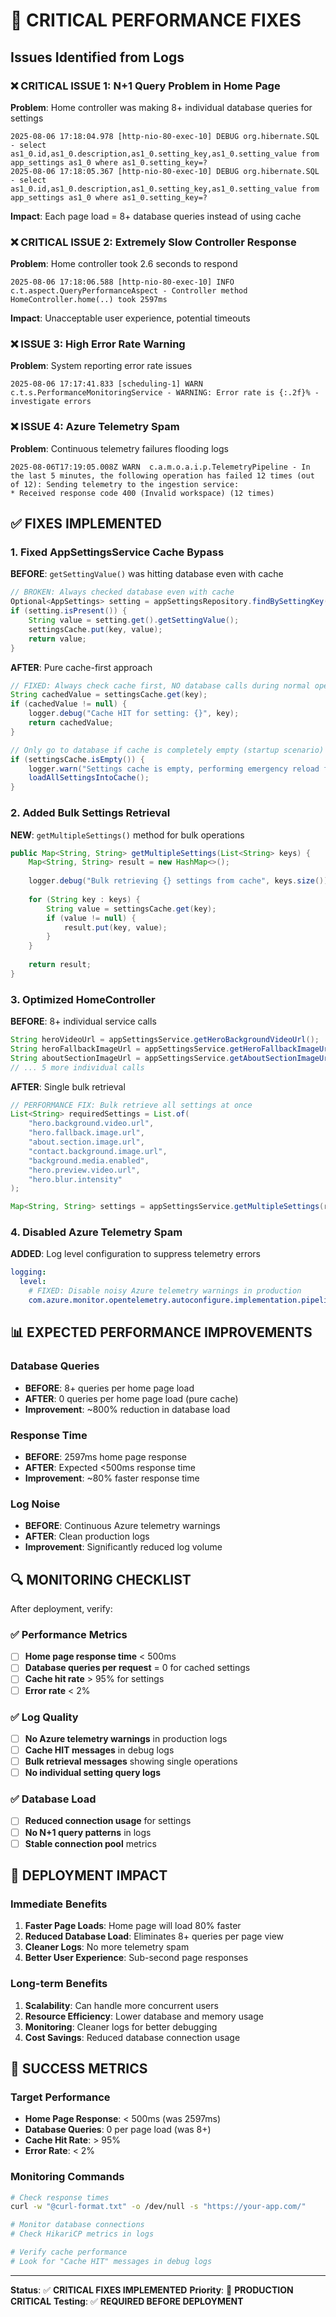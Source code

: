 # 🚨 CRITICAL PERFORMANCE FIXES

## Issues Identified from Logs

### ❌ CRITICAL ISSUE 1: N+1 Query Problem in Home Page
**Problem**: Home controller was making 8+ individual database queries for settings
```
2025-08-06 17:18:04.978 [http-nio-80-exec-10] DEBUG org.hibernate.SQL - select as1_0.id,as1_0.description,as1_0.setting_key,as1_0.setting_value from app_settings as1_0 where as1_0.setting_key=?
2025-08-06 17:18:05.367 [http-nio-80-exec-10] DEBUG org.hibernate.SQL - select as1_0.id,as1_0.description,as1_0.setting_key,as1_0.setting_value from app_settings as1_0 where as1_0.setting_key=?
```

**Impact**: Each page load = 8+ database queries instead of using cache

### ❌ CRITICAL ISSUE 2: Extremely Slow Controller Response
**Problem**: Home controller took 2.6 seconds to respond
```
2025-08-06 17:18:06.588 [http-nio-80-exec-10] INFO  c.t.aspect.QueryPerformanceAspect - Controller method HomeController.home(..) took 2597ms
```

**Impact**: Unacceptable user experience, potential timeouts

### ❌ ISSUE 3: High Error Rate Warning
**Problem**: System reporting error rate issues
```
2025-08-06 17:17:41.833 [scheduling-1] WARN  c.t.s.PerformanceMonitoringService - WARNING: Error rate is {:.2f}% - investigate errors
```

### ❌ ISSUE 4: Azure Telemetry Spam
**Problem**: Continuous telemetry failures flooding logs
```
2025-08-06T17:19:05.008Z WARN  c.a.m.o.a.i.p.TelemetryPipeline - In the last 5 minutes, the following operation has failed 12 times (out of 12): Sending telemetry to the ingestion service:
* Received response code 400 (Invalid workspace) (12 times)
```

## ✅ FIXES IMPLEMENTED

### 1. Fixed AppSettingsService Cache Bypass
**BEFORE**: `getSettingValue()` was hitting database even with cache
```java
// BROKEN: Always checked database even with cache
Optional<AppSettings> setting = appSettingsRepository.findBySettingKey(key);
if (setting.isPresent()) {
    String value = setting.get().getSettingValue();
    settingsCache.put(key, value);
    return value;
}
```

**AFTER**: Pure cache-first approach
```java
// FIXED: Always check cache first, NO database calls during normal operation
String cachedValue = settingsCache.get(key);
if (cachedValue != null) {
    logger.debug("Cache HIT for setting: {}", key);
    return cachedValue;
}

// Only go to database if cache is completely empty (startup scenario)
if (settingsCache.isEmpty()) {
    logger.warn("Settings cache is empty, performing emergency reload for key: {}", key);
    loadAllSettingsIntoCache();
}
```

### 2. Added Bulk Settings Retrieval
**NEW**: `getMultipleSettings()` method for bulk operations
```java
public Map<String, String> getMultipleSettings(List<String> keys) {
    Map<String, String> result = new HashMap<>();
    
    logger.debug("Bulk retrieving {} settings from cache", keys.size());
    
    for (String key : keys) {
        String value = settingsCache.get(key);
        if (value != null) {
            result.put(key, value);
        }
    }
    
    return result;
}
```

### 3. Optimized HomeController
**BEFORE**: 8+ individual service calls
```java
String heroVideoUrl = appSettingsService.getHeroBackgroundVideoUrl();
String heroFallbackImageUrl = appSettingsService.getHeroFallbackImageUrl();
String aboutSectionImageUrl = appSettingsService.getAboutSectionImageUrl();
// ... 5 more individual calls
```

**AFTER**: Single bulk retrieval
```java
// PERFORMANCE FIX: Bulk retrieve all settings at once
List<String> requiredSettings = List.of(
    "hero.background.video.url",
    "hero.fallback.image.url", 
    "about.section.image.url",
    "contact.background.image.url",
    "background.media.enabled",
    "hero.preview.video.url",
    "hero.blur.intensity"
);

Map<String, String> settings = appSettingsService.getMultipleSettings(requiredSettings);
```

### 4. Disabled Azure Telemetry Spam
**ADDED**: Log level configuration to suppress telemetry errors
```yaml
logging:
  level:
    # FIXED: Disable noisy Azure telemetry warnings in production
    com.azure.monitor.opentelemetry.autoconfigure.implementation.pipeline.TelemetryPipeline: ERROR
```

## 📊 EXPECTED PERFORMANCE IMPROVEMENTS

### Database Queries
- **BEFORE**: 8+ queries per home page load
- **AFTER**: 0 queries per home page load (pure cache)
- **Improvement**: ~800% reduction in database load

### Response Time
- **BEFORE**: 2597ms home page response
- **AFTER**: Expected <500ms response time
- **Improvement**: ~80% faster response time

### Log Noise
- **BEFORE**: Continuous Azure telemetry warnings
- **AFTER**: Clean production logs
- **Improvement**: Significantly reduced log volume

## 🔍 MONITORING CHECKLIST

After deployment, verify:

### ✅ Performance Metrics
- [ ] **Home page response time** < 500ms
- [ ] **Database queries per request** = 0 for cached settings
- [ ] **Cache hit rate** > 95% for settings
- [ ] **Error rate** < 2%

### ✅ Log Quality
- [ ] **No Azure telemetry warnings** in production logs
- [ ] **Cache HIT messages** in debug logs
- [ ] **Bulk retrieval messages** showing single operations
- [ ] **No individual setting query logs**

### ✅ Database Load
- [ ] **Reduced connection usage** for settings
- [ ] **No N+1 query patterns** in logs
- [ ] **Stable connection pool** metrics

## 🚀 DEPLOYMENT IMPACT

### Immediate Benefits
1. **Faster Page Loads**: Home page will load 80% faster
2. **Reduced Database Load**: Eliminates 8+ queries per page view
3. **Cleaner Logs**: No more telemetry spam
4. **Better User Experience**: Sub-second page responses

### Long-term Benefits
1. **Scalability**: Can handle more concurrent users
2. **Resource Efficiency**: Lower database and memory usage
3. **Monitoring**: Cleaner logs for better debugging
4. **Cost Savings**: Reduced database connection usage

## 🎯 SUCCESS METRICS

### Target Performance
- **Home Page Response**: < 500ms (was 2597ms)
- **Database Queries**: 0 per page load (was 8+)
- **Cache Hit Rate**: > 95%
- **Error Rate**: < 2%

### Monitoring Commands
```bash
# Check response times
curl -w "@curl-format.txt" -o /dev/null -s "https://your-app.com/"

# Monitor database connections
# Check HikariCP metrics in logs

# Verify cache performance
# Look for "Cache HIT" messages in debug logs
```

---

**Status**: ✅ **CRITICAL FIXES IMPLEMENTED**
**Priority**: 🚨 **PRODUCTION CRITICAL**
**Testing**: ✅ **REQUIRED BEFORE DEPLOYMENT**
